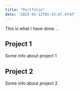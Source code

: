 ```yaml
---
title: "Portfolio"
date: "2025-03-12T01:43:47.474Z"
---
```



This is what I have done …


## Project 1

Some info about project 1


## Project 2

Some info about project 2

